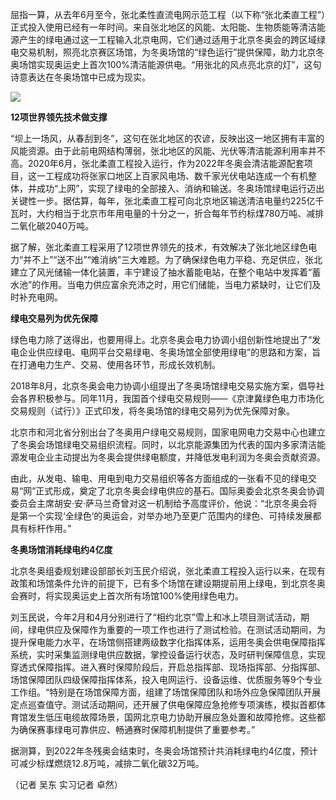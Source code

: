 屈指一算，从去年6月至今，张北柔性直流电网示范工程（以下称“张北柔直工程”）正式投入使用已经有一年时间。来自张北地区的风能、太阳能、生物质能等清洁能源产生的绿电通过这一工程输入北京电网，它们通过适用于北京冬奥会的跨区域绿电交易机制，照亮北京赛区场馆，为冬奥场馆的“绿色运行”提供保障，助力北京冬奥场馆实现奥运史上首次100%清洁能源供电。“用张北的风点亮北京的灯”，这句诗意表达在冬奥场馆中已成为现实。

![](https://inews.gtimg.com/newsapp_match/0/13639094456/0)

**12项世界领先技术做支撑**

“坝上一场风，从春刮到冬”，这句在张北地区的农谚，反映出这一地区拥有丰富的风能资源。由于此前电网结构薄弱，张北地区的风能、光伏等清洁能源利用率并不高。2020年6月，张北柔直工程投入运行，作为2022年冬奥会清洁能源配套项目，这一工程成功将张家口地区上百家风电场、数千家光伏电站连成一个有机整体，并成功“上网”，实现了绿电的全部接入、消纳和输送。冬奥场馆绿电运行迈出关键性一步。据估算，每年，张北柔直工程可向北京地区输送清洁电量约225亿千瓦时，大约相当于北京市年用电量的十分之一，折合每年节约标煤780万吨、减排二氧化碳2040万吨。

据了解，张北柔直工程采用了12项世界领先的技术，有效解决了张北地区绿色电力“并不上”“送不出”“难消纳”三大难题。为了确保绿色电力平稳、充足供应，张北建立了风光储输一体化装置，丰宁建设了抽水蓄能电站，在整个电站中发挥着“蓄水池”的作用。当电力供应富余充沛之时，用它们储能，当电力紧缺时，让它们及时补充电网。

**绿电交易列为优先保障**

绿色电力除了送得出，也要用得上。北京冬奥会电力协调小组创新性地提出了“发电企业供应绿电、电网平台交易绿电、冬奥场馆全部使用绿电”的思路和方案，旨在打通电力生产、交易、使用各环节，形成长效机制。

2018年8月，北京冬奥会电力协调小组提出了冬奥场馆绿电交易实施方案，倡导社会各界积极参与。同年11月，我国首个绿电交易规则——《京津冀绿色电力市场化交易规则（试行）》正式印发，将冬奥场馆的绿电交易列为优先保障对象。

北京市和河北省分别出台了冬奥用户绿电交易规则，国家电网电力交易中心也建立了冬奥会场馆绿电交易组织流程。同时，以北京能源集团为代表的国内多家清洁能源发电企业主动提出为冬奥会提供绿电额度，并降低发电利润为冬奥会贡献资源。

由此，从发电、输电、用电到电力交易组织等各方面组成的一张看不见的绿电交易“网”正式形成，奠定了北京冬奥会绿电供应的基石。国际奥委会北京冬奥会协调委员会主席胡安·安·萨马兰奇曾对这一机制给予高度评价，他说：“北京冬奥会将是第一个实现‘全绿色’的奥运会，对举办地乃至更广范围内的绿色、可持续发展都具有标杆作用。”

**冬奥场馆消耗绿电约4亿度**

北京冬奥组委规划建设部部长刘玉民介绍说，张北柔直工程投入运行以来，在现有政策和场馆条件允许的前提下，已有多个场馆在建设期提前用上绿电，到北京冬奥会赛时，将实现奥运史上首次所有场馆100%使用绿色电力。

刘玉民说，今年2月和4月分别进行了“相约北京”雪上和冰上项目测试活动，期间，绿电供应及保障作为重要的一项工作也进行了测试检验。在测试活动期间，为提升保电能力水平，在场馆侧搭建两级数字化指挥体系，运用冬奥会供电保障指挥系统，实时采集监测绿电供应数据，掌控设备运行状态，及时研判保障信息，实现穿透式保障指挥。进入赛时保障阶段后，开启总指挥部、现场指挥部、分指挥部、场馆保障团队四级保障指挥体系，投入电网运行、设备运维、优质服务等9个专业工作组。“特别是在场馆保障方面，组建了场馆保障团队和场外应急保障团队开展定点巡查值守。测试活动期间，还开展了供电保障应急抢修专项演练，模拟首都体育馆发生低压电缆故障场景，国网北京电力协助开展应急处置和故障抢修。这些都为确保赛事绿电可靠供应、畅通赛时保障机制提供了重要参考。”

据测算，到2022年冬残奥会结束时，冬奥会场馆预计共消耗绿电约4亿度，预计可减少标煤燃烧12.8万吨，减排二氧化碳32万吨。

（记者 吴东 实习记者 卓然）